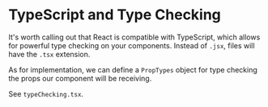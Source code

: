 # TypeScript and Type Checking
It's worth calling out that React is compatible with TypeScript, which allows for powerful type checking on
your components. Instead of `.jsx`, files will have the `.tsx` extension. 

As for implementation, we can define a `PropTypes` object for type checking the props our component will be
receiving.

See `typeChecking.tsx`.

